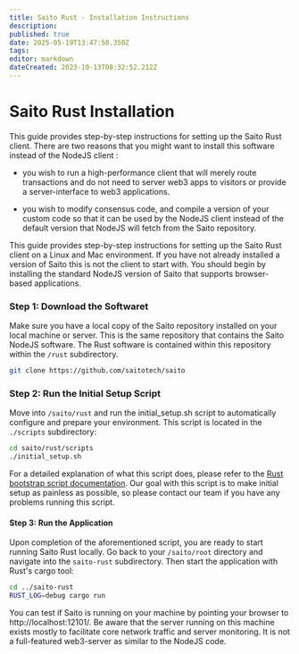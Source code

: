 ```yaml
---
title: Saito Rust - Installation Instructions
description: 
published: true
date: 2025-05-19T13:47:50.350Z
tags: 
editor: markdown
dateCreated: 2023-10-13T08:32:52.212Z
---
```


# Saito Rust Installation

This guide provides step-by-step instructions for setting up the Saito Rust client. There are two reasons that you might want to install this software instead of the NodeJS client :

 * you wish to run a high-performance client that will merely
   route transactions and do not need to server web3 apps to 
   visitors or provide a server-interface to web3 applications.
   
 * you wish to modify consensus code, and compile a version of
   your custom code so that it can be used by the NodeJS client
   instead of the default version that NodeJS will fetch from 
   the Saito repository.

This guide provides step-by-step instructions for setting up the Saito Rust client on a Linux and Mac environment. If you have not already installed a version of Saito this is not the client to start with. You should begin by installing the standard NodeJS version of Saito that supports browser-based applications.

### Step 1: Download the Softwaret

Make sure you have a local copy of the Saito repository installed on your local machine or server. This is the same repository that contains the Saito NodeJS software. The Rust software is contained within this repository within the ```/rust``` subdirectory.

````bash
git clone https://github.com/saitotech/saito
````

### Step 2: Run the Initial Setup Script

Move into ````/saito/rust```` and run the initial_setup.sh script to automatically configure and prepare your environment. This script is located in the ```./scripts``` subdirectory:

```bash
cd saito/rust/scripts
./initial_setup.sh
````

For a detailed explanation of what this script does, please refer to the [Rust bootstrap script documentation](./rust/rust-bootstrap-script). Our goal with this script is to make initial setup as painless as possible, so please contact our team if you have any problems running this script.

#### Step 3: Run the Application

Upon completion of the aforementioned script, you are ready to start running Saito Rust locally. Go back to your ```/saito/root``` directory and navigate into the ```saito-rust``` subdirectory. Then start the application with Rust's cargo tool:

````bash
cd ../saito-rust
RUST_LOG=debug cargo run
````

You can test if Saito is running on your machine by pointing your browser to http://localhost:12101/. Be aware that the server running on this machine exists mostly to facilitate core network traffic and server monitoring. It is not a full-featured web3-server as similar to the NodeJS code.